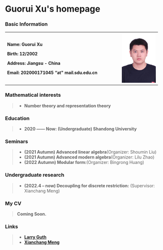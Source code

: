 # Guorui Xu's homepage

### Basic Information

<table border="0">
  <tr>
    <td width="75%">
      <p><b>  Name: Guorui Xu </b></p> 
      <p><b>  Birth: 12/2002 </b></p>
      <p><b>  Address: Jiangsu - China </b></p>
      <p><b>  Email: 202000171045 “at" mail.sdu.edu.cn </b></p>
    </td>
    <td width="25%">
      <img src="Photo.jpg" width="900%"> 
    </td>
  </tr>
</table>

### Mathematical interests

> + **Number theory and representation theory**

### Education

> + **2020 —— Now: (Undergraduate) Shandong University**

### Seminars

> + **(2021 Autumn) Advanced linear algebra**(Organizer: Shoumin Liu)
> + **(2021 Autumn) Advanced modern algebra**(Organizer: Lilu Zhao)
> + **(2022 Autumn) Modular form:**(Organizer: Bingrong Huang)

### Undergraduate research

> + **(2022.4 – now) Decoupling for discrete restriction:** (Supervisor: Xianchang Meng) 

### My CV
> **Coming Soon.**

### Links

> + [**Larry Guth**](https://math.mit.edu/~lguth/)
> + [**Xianchang Meng**](https://faculty.sdu.edu.cn/mengxianchang/zh_CN/index/1382877/list/index.htm)

